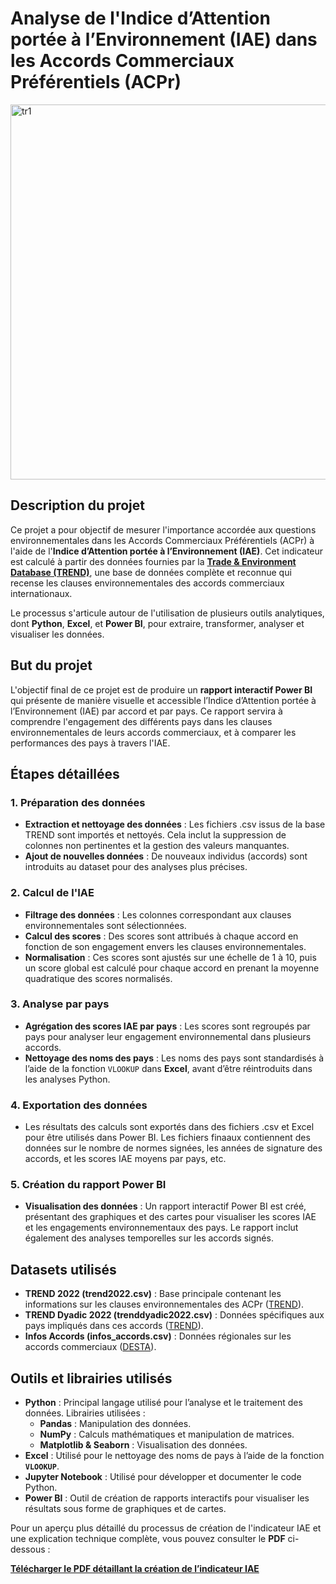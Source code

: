 # Analyse de l'Indice d’Attention portée à l’Environnement (IAE) dans les Accords Commerciaux Préférentiels (ACPr)

<img src = "IAETrends/dashboard/tr1.png" alt = "tr1" width ="600"/>

## Description du projet

Ce projet a pour objectif de mesurer l'importance accordée aux questions environnementales dans les Accords Commerciaux Préférentiels (ACPr) à l'aide de l'**Indice d’Attention portée à l’Environnement (IAE)**. Cet indicateur est calculé à partir des données fournies par la **[Trade & Environment Database (TREND)](https://www.chaire-epi.ulaval.ca/en/trend)**, une base de données complète et reconnue qui recense les clauses environnementales des accords commerciaux internationaux.

Le processus s'articule autour de l'utilisation de plusieurs outils analytiques, dont **Python**, **Excel**, et **Power BI**, pour extraire, transformer, analyser et visualiser les données.

## But du projet

L'objectif final de ce projet est de produire un **rapport interactif Power BI** qui présente de manière visuelle et accessible l’Indice d’Attention portée à l’Environnement (IAE) par accord et par pays. Ce rapport servira à comprendre l'engagement des différents pays dans les clauses environnementales de leurs accords commerciaux, et à comparer les performances des pays à travers l'IAE.

## Étapes détaillées

### 1. **Préparation des données**
   - **Extraction et nettoyage des données** : Les fichiers .csv issus de la base TREND sont importés et nettoyés. Cela inclut la suppression de colonnes non pertinentes et la gestion des valeurs manquantes.
   - **Ajout de nouvelles données** : De nouveaux individus (accords) sont introduits au dataset pour des analyses plus précises.

### 2. **Calcul de l'IAE**
   - **Filtrage des données** : Les colonnes correspondant aux clauses environnementales sont sélectionnées.
   - **Calcul des scores** : Des scores sont attribués à chaque accord en fonction de son engagement envers les clauses environnementales.
   - **Normalisation** : Ces scores sont ajustés sur une échelle de 1 à 10, puis un score global est calculé pour chaque accord en prenant la moyenne quadratique des scores normalisés.

### 3. **Analyse par pays**
   - **Agrégation des scores IAE par pays** : Les scores sont regroupés par pays pour analyser leur engagement environnemental dans plusieurs accords.
   - **Nettoyage des noms des pays** : Les noms des pays sont standardisés à l’aide de la fonction `VLOOKUP` dans **Excel**, avant d’être réintroduits dans les analyses Python.

### 4. **Exportation des données**
   - Les résultats des calculs sont exportés dans des fichiers .csv et Excel pour être utilisés dans Power BI. Les fichiers finaaux contiennent des données sur le nombre de normes signées, les années de signature des accords, et les scores IAE moyens par pays, etc.

### 5. **Création du rapport Power BI**
   - **Visualisation des données** : Un rapport interactif Power BI est créé, présentant des graphiques et des cartes pour visualiser les scores IAE et les engagements environnementaux des pays. Le rapport inclut également des analyses temporelles sur les accords signés.

## Datasets utilisés
- **TREND 2022 (trend2022.csv)** : Base principale contenant les informations sur les clauses environnementales des ACPr ([TREND](https://www.chaire-epi.ulaval.ca/en/trend)).
- **TREND Dyadic 2022 (trenddyadic2022.csv)** : Données spécifiques aux pays impliqués dans ces accords ([TREND](https://www.chaire-epi.ulaval.ca/en/trend)).
- **Infos Accords (infos_accords.csv)** : Données régionales sur les accords commerciaux ([DESTA](https://www.designoftradeagreements.org/downloads/)).

## Outils et librairies utilisés
- **Python** : Principal langage utilisé pour l’analyse et le traitement des données. Librairies utilisées :
   - **Pandas** : Manipulation des données.
   - **NumPy** : Calculs mathématiques et manipulation de matrices.
   - **Matplotlib & Seaborn** : Visualisation des données.
- **Excel** : Utilisé pour le nettoyage des noms de pays à l’aide de la fonction **`VLOOKUP`**.
- **Jupyter Notebook** : Utilisé pour développer et documenter le code Python.
- **Power BI** : Outil de création de rapports interactifs pour visualiser les résultats sous forme de graphiques et de cartes.
  
Pour un aperçu plus détaillé du processus de création de l'indicateur IAE et une explication technique complète, vous pouvez consulter le **PDF** ci-dessous :

**[Télécharger le PDF détaillant la création de l’indicateur IAE](https://drive.google.com/file/d/1m1CoiJk8brmNx2D9m2sQcm7lRcRZim5W/view?usp=sharing)**
